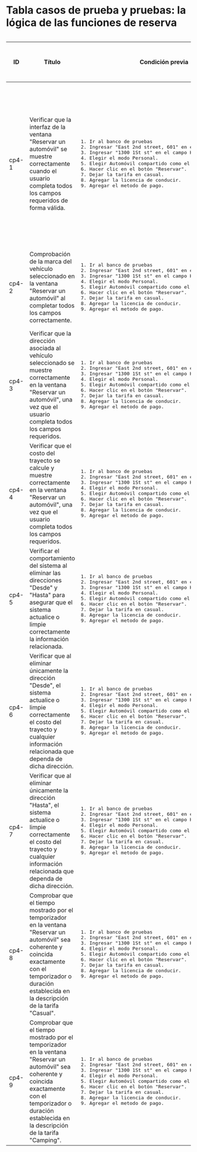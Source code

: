 # Tabla casos de prueba y pruebas: la lógica de las funciones de reserva

<div style="overflow-x:auto;">
  <table>

  <thead>
  <tr>
    <th>ID</th>
    <th>Título</th>
    <th>Condición previa</th>
    <th>Pasos</th>
    <th>Descripción de los pasos</th>
    <th>Resultado esperado</th>
    <th>Version</th>
    <th>Estado</th>
    <th>Enlace a los informes de errores</th>
    <th>Comentarios</th>
  </tr>
  </thead>
  <tbody>
  <!-- Caso 1 -->
  <tr>
    <td>cp4-1</td>
    <td>Verificar que la interfaz de la ventana "Reservar un automóvil" 
      se muestre correctamente cuando el usuario completa todos los campos requeridos de forma válida.</td>
    <td><pre>1. Ir al banco de pruebas<br>2. Ingresar "East 2nd street, 601" en el campo Desde.<br>3. Ingresar "1300 1St st" en el campo Hasta.<br>4. Elegir el modo Personal.<br>5. Elegir Automóvil compartido como el tipo de transporte.<br>6. Hacer clic en el botón "Reservar".<br>7. Dejar la tarifa en casual.<br>8. Agregar la licencia de conducir.<br>9. Agregar el metodo de pago.</pre></td>
    <td>1</td>
    <td>Hacer clic en el botón de reserva</td>
    <td>En el centro de la pantalla aparecerá una ventana con el título "Automóvil reservado". En su interior se encuentra la marca, número de placa, ícono y dirección del vehículo, así como el costo del trayecto y el temporizador que muestra el tiempo de espera gratuito.</td>
    <td>chrome<br>800x600</td>
    <td>APROBADO</td>
    <td></td>
    <td></td>
  </tr>
  <!-- Caso 2 -->
  <tr>
    <td>cp4-2</td>
    <td>Comprobación de la marca del vehículo seleccionado en la ventana "Reservar un automóvil" al completar todos los campos correctamente.</td>
    <td><pre>1. Ir al banco de pruebas<br>2. Ingresar "East 2nd street, 601" en el campo Desde.<br>3. Ingresar "1300 1St st" en el campo Hasta.<br>4. Elegir el modo Personal.<br>5. Elegir Automóvil compartido como el tipo de transporte.<br>6. Hacer clic en el botón "Reservar".<br>7. Dejar la tarifa en casual.<br>8. Agregar la licencia de conducir.<br>9. Agregar el metodo de pago.</pre></td>
    <td>1</td>
    <td>Hacer clic en el botón de reserva</td>
    <td>La marca del automóvil es la misma del auto selecionado.</td>
    <td>chrome<br>800x600</td>
    <td>OMITIDA</td>
    <td></td>
    <td>Esta prueba fue omitida debido a que la función de ver y elegir los automóviles disponibles no está habilitada aún.</td>
  </tr>
  <!-- Caso 3 -->
  <tr>
    <td>cp4-3</td>
    <td>Verificar que la dirección asociada al vehículo seleccionado se muestre correctamente en la ventana "Reservar un automóvil", una vez que el usuario completa todos los campos requeridos.</td>
    <td><pre>1. Ir al banco de pruebas<br>2. Ingresar "East 2nd street, 601" en el campo Desde.<br>3. Ingresar "1300 1St st" en el campo Hasta.<br>4. Elegir el modo Personal.<br>5. Elegir Automóvil compartido como el tipo de transporte.<br>6. Hacer clic en el botón "Reservar".<br>7. Dejar la tarifa en casual.<br>8. Agregar la licencia de conducir.<br>9. Agregar el metodo de pago.</pre></td>
    <td>1</td>
    <td>Hacer clic en el botón de reserva</td>
    <td>La direcion del vehiculo es "1917 Bay St".</td>
    <td>chrome<br>800x600</td>
    <td>APROBADO</td>
    <td></td>
    <td></td>
  </tr>
   <!-- Caso 4 -->
  <tr>
    <td>cp4-4</td>
    <td>Verificar que el costo del trayecto se calcule y muestre correctamente en la ventana "Reservar un automóvil", una vez que el usuario completa todos los campos requeridos.</td>
    <td><pre>1. Ir al banco de pruebas<br>2. Ingresar "East 2nd street, 601" en el campo Desde.<br>3. Ingresar "1300 1St st" en el campo Hasta.<br>4. Elegir el modo Personal.<br>5. Elegir Automóvil compartido como el tipo de transporte.<br>6. Hacer clic en el botón "Reservar".<br>7. Dejar la tarifa en casual.<br>8. Agregar la licencia de conducir.<br>9. Agregar el metodo de pago.</pre></td>
    <td>1</td>
    <td>Hacer clic en el botón de reserva</td>
    <td>El costo del trayecto es igual al de la tarifa seleccionada.</td>
    <td>chrome<br>800x600</td>
    <td>NO APROBADO</td>
    <td><a href="https://yostinch.atlassian.net/browse/IES3-30?atlOrigin=eyJpIjoiNDJjMjg1YWIwZTc5NDJhYzhmMDEwNGFmYmQ1YmYxNTYiLCJwIjoiaiJ9" target="_blank">Link a Jira</a></td>
    <td></td>
  </tr>
  <!-- Caso 5 -->
  <tr>
    <td rowspan="3">cp4-5</td>
    <td rowspan="3">Verificar el comportamiento del sistema al eliminar las direcciones "Desde" y "Hasta" para asegurar que el sistema actualice o limpie correctamente la información relacionada.</td>
    <td rowspan="3"><pre>1. Ir al banco de pruebas<br>2. Ingresar "East 2nd street, 601" en el campo Desde.<br>3. Ingresar "1300 1St st" en el campo Hasta.<br>4. Elegir el modo Personal.<br>5. Elegir Automóvil compartido como el tipo de transporte.<br>6. Hacer clic en el botón "Reservar".<br>7. Dejar la tarifa en casual.<br>8. Agregar la licencia de conducir.<br>9. Agregar el metodo de pago.</pre></td>
    <td>1</td>
    <td>Hacer clic en el botón de reserva</td>
    <td rowspan="3">La dirección no aparece y se muestra el precio por minuto.</td>
    <td rowspan="3">chrome<br>800x600</td>
    <td rowspan="3">NO APROBADO</td>
    <td rowspan="3"><a href="https://yostinch.atlassian.net/browse/IES3-31?atlOrigin=eyJpIjoiZjBkOGVmNGEwYWQ5NDJjOTg5YTFkNWFjZmJiYWYzZjIiLCJwIjoiaiJ9" target="_blank">Link a Jira</a></td>
    <td rowspan="3"></td>
  </tr>
  <tr>
    <td>2</td>
    <td>Borrar la dirección "Desde"</td>
  </tr>
  <tr>
    <td>3</td>
    <td>Borrar la dirección "Hasta"</td>
  </tr>
  <!-- Caso 6 -->
  <tr>
    <td rowspan="2">cp4-6</td>
    <td rowspan="2">Verificar que al eliminar únicamente la dirección "Desde", el sistema actualice o limpie correctamente el costo del trayecto y cualquier información relacionada que dependa de dicha dirección.</td>
    <td rowspan="2"><pre>1. Ir al banco de pruebas<br>2. Ingresar "East 2nd street, 601" en el campo Desde.<br>3. Ingresar "1300 1St st" en el campo Hasta.<br>4. Elegir el modo Personal.<br>5. Elegir Automóvil compartido como el tipo de transporte.<br>6. Hacer clic en el botón "Reservar".<br>7. Dejar la tarifa en casual.<br>8. Agregar la licencia de conducir.<br>9. Agregar el metodo de pago.</pre></td>
    <td>1</td>
    <td>Hacer clic en el botón de reserva</td>
    <td rowspan="2">La dirección no aparece y se muestra el precio por minuto.</td>
    <td rowspan="2">chrome<br>800x600</td>
    <td rowspan="2">OMITIDA</td>
    <td rowspan="2"></td>
    <td rowspan="4">La prueba fue omitida debido a que el precio por minuto no se muestra en la prueba cp4-5.</td>
  </tr>
  <tr>
    <td>2</td>
    <td>Borrar la direccion "Desde"</td>
  </tr>
  <!-- Caso 7 -->
  <tr>
    <td rowspan="2">cp4-7</td>
    <td rowspan="2">Verificar que al eliminar únicamente la dirección "Hasta", el sistema actualice o limpie correctamente el costo del trayecto y cualquier información relacionada que dependa de dicha dirección.</td>
    <td rowspan="2"><pre>1. Ir al banco de pruebas<br>2. Ingresar "East 2nd street, 601" en el campo Desde.<br>3. Ingresar "1300 1St st" en el campo Hasta.<br>4. Elegir el modo Personal.<br>5. Elegir Automóvil compartido como el tipo de transporte.<br>6. Hacer clic en el botón "Reservar".<br>7. Dejar la tarifa en casual.<br>8. Agregar la licencia de conducir.<br>9. Agregar el metodo de pago.</pre></td>
    <td>1</td>
    <td>Hacer clic en el botón de reserva</td>
    <td rowspan="2">La dirección del vehiculo es "1917 Bay St" y se muestra el precio por minuto.</td>
    <td rowspan="2">chrome<br>800x600</td>
    <td rowspan="2">OMITIDA</td>
    <td rowspan="2"></td>
  </tr>
  <tr>
    <td>2</td>
    <td>Borrar la direccion "Hasta"</td>
  </tr>
  <!-- Caso 8 -->
  <tr>
    <td>cp4-8</td>
    <td>Comprobar que el tiempo mostrado por el temporizador en la ventana "Reservar un automóvil" sea coherente y coincida exactamente con el temporizador o duración establecida en la descripción de la tarifa "Casual".</td>
    <td><pre>1. Ir al banco de pruebas<br>2. Ingresar "East 2nd street, 601" en el campo Desde.<br>3. Ingresar "1300 1St st" en el campo Hasta.<br>4. Elegir el modo Personal.<br>5. Elegir Automóvil compartido como el tipo de transporte.<br>6. Hacer clic en el botón "Reservar".<br>7. Dejar la tarifa en casual.<br>8. Agregar la licencia de conducir.<br>9. Agregar el metodo de pago.</pre></td>
    <td>1</td>
    <td>Hacer clic en el botón de reserva</td>
    <td>El temporizador inicia en 15min.</td>
    <td>chrome<br>800x600</td>
    <td>NO APROBADO</td>
    <td><a href="https://yostinch.atlassian.net/browse/IES3-32?atlOrigin=eyJpIjoiYzFlZDA3Y2E3MzE1NDNkMjgyODgwOTlmNjc5MzE2Y2EiLCJwIjoiaiJ9" target="_blank">Link a Jira</a></td>
    <td></td>
    <!-- Caso 9 -->
  <tr>
    <td>cp4-9</td>
    <td>Comprobar que el tiempo mostrado por el temporizador en la ventana "Reservar un automóvil" sea coherente y coincida exactamente con el temporizador o duración establecida en la descripción de la tarifa "Camping".</td>
    <td><pre>1. Ir al banco de pruebas<br>2. Ingresar "East 2nd street, 601" en el campo Desde.<br>3. Ingresar "1300 1St st" en el campo Hasta.<br>4. Elegir el modo Personal.<br>5. Elegir Automóvil compartido como el tipo de transporte.<br>6. Hacer clic en el botón "Reservar".<br>7. Dejar la tarifa en casual.<br>8. Agregar la licencia de conducir.<br>9. Agregar el metodo de pago.</pre></td>
    <td>1</td>
    <td>Hacer clic en el botón de reserva</td>
    <td>El temporizador inicia en 12min.</td>
    <td>chrome<br>800x600</td>
    <td>NO APROBADO</td>
    <td><a href="https://yostinch.atlassian.net/browse/IES3-33?atlOrigin=eyJpIjoiNGVmMDc5NzBhYzljNGQ2OTgyYzQxMjEwMmU5YWVhNGEiLCJwIjoiaiJ9" target="_blank">Link a Jira</a></td>
    <td></td>

</tbody>
</table>
</div>
